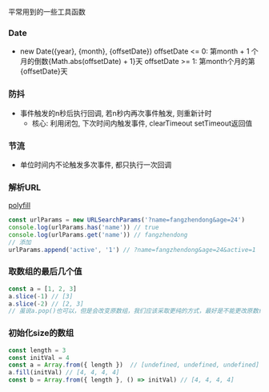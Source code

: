 平常用到的一些工具函数

### Date
- new Date({year}, {month}, {offsetDate})
offsetDate <= 0: 第month + 1 个月的倒数{Math.abs(offsetDate) + 1}天
offsetDate >= 1: 第month个月的第{offsetDate}天

### 防抖
- 事件触发的n秒后执行回调, 若n秒内再次事件触发, 则重新计时
  - 核心: 利用闭包, 下次时间内触发事件, clearTimeout setTimeout返回值
### 节流
- 单位时间内不论触发多次事件, 都只执行一次回调

### 解析URL
[polyfill](https://github.com/jerrybendy/url-search-params-polyfill/)
```javascript
const urlParams = new URLSearchParams('?name=fangzhendong&age=24')
console.log(urlParams.has('name')) // true
console.log(urlParams.get('name')) // fangzhendong
// 添加
urlParams.append('active', '1') // ?name=fangzhendong&age=24&active=1
```
### 取数组的最后几个值
```javascript
const a = [1, 2, 3]
a.slice(-1) // [3]
a.slice(-2) // [2, 3]
// 虽说a.pop()也可以，但是会改变原数组，我们应该采取更纯的方式，最好是不能更改原数组
```

### 初始化size的数组
```javascript
const length = 3
const initVal = 4
const a = Array.from({ length })  // [undefined, undefined, undefined]
a.fill(initVal) // [4, 4, 4, 4]
const b = Array.from({ length }, () => initVal) // [4, 4, 4, 4]
```